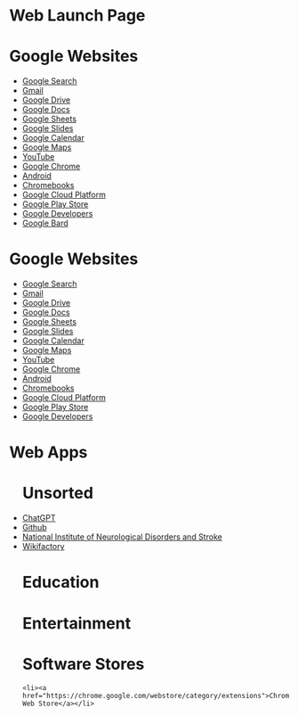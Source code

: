 <!DOCTYPE html>
<html lang="en">
<head>
  <meta charset="UTF-8">
  <meta name="viewport" content="width=device-width, initial-scale=1.0">
  <title>Web Launch Page</title>
</head>
<body>
  <h1>Web Launch Page</h1>
  <h1>Google Websites</h1>
  <ul>
    <li><a href="https://www.google.com/">Google Search</a></li>
    <li><a href="https://mail.google.com/">Gmail</a></li>
    <li><a href="https://drive.google.com/">Google Drive</a></li>
    <li><a href="https://docs.google.com/">Google Docs</a></li>
    <li><a href="https://sheets.google.com/">Google Sheets</a></li>
    <li><a href="https://slides.google.com/">Google Slides</a></li>
    <li><a href="https://calendar.google.com/">Google Calendar</a></li>
    <li><a href="https://maps.google.com/">Google Maps</a></li>
    <li><a href="https://youtube.com/">YouTube</a></li>
    <li><a href="https://chrome.google.com/">Google Chrome</a></li>
    <li><a href="https://android.com/">Android</a></li>
    <li><a href="https://chromebooks.google.com/">Chromebooks</a></li>
    <li><a href="https://cloud.google.com/">Google Cloud Platform</a></li>
    <li><a href="https://play.google.com/">Google Play Store</a></li>
    <li><a href="https://developers.google.com/">Google Developers</a></li>
    <li><a href="https://bard.google.com/">Google Bard</a></li>
  </ul>
</body>
</html>

<!DOCTYPE html>
<html lang="en">
<head>
  <meta charset="UTF-8">
  <meta name="viewport" content="width=device-width, initial-scale=1.0">
  <title>Google Websites</title>
  <link rel="stylesheet" href="https://cdnjs.cloudflare.com/ajax/libs/font-awesome/5.7.2/css/all.min.css">
</head>
<body>
  <h1>Google Websites</h1>
  <ul>
    <li><a href="https://www.google.com/" target="_blank"><i class="fa fa-globe"></i> Google Search</a></li>
    <li><a href="https://mail.google.com/" target="_blank"><i class="fa fa-envelope"></i> Gmail</a></li>
    <li><a href="https://drive.google.com/" target="_blank"><i class="fa fa-cloud"></i> Google Drive</a></li>
    <li><a href="https://docs.google.com/" target="_blank"><i class="fa fa-file-text"></i> Google Docs</a></li>
    <li><a href="https://sheets.google.com/" target="_blank"><i class="fa fa-table"></i> Google Sheets</a></li>
    <li><a href="https://slides.google.com/" target="_blank"><i class="fa fa-slideshare"></i> Google Slides</a></li>
    <li><a href="https://calendar.google.com/" target="_blank"><i class="fa fa-calendar"></i> Google Calendar</a></li>
    <li><a href="https://maps.google.com/" target="_blank"><i class="fa fa-map-marker"></i> Google Maps</a></li>
    <li><a href="https://youtube.com/" target="_blank"><i class="fa fa-youtube"></i> YouTube</a></li>
    <li><a href="https://chrome.google.com/" target="_blank"><i class="fa fa-chrome"></i> Google Chrome</a></li>
    <li><a href="https://android.com/" target="_blank"><i class="fa fa-android"></i> Android</a></li>
    <li><a href="https://chromebooks.google.com/" target="_blank"><i class="fa fa-laptop"></i> Chromebooks</a></li>
    <li><a href="https://cloud.google.com/" target="_blank"><i class="fa fa-cloud"></i> Google Cloud Platform</a></li>
    <li><a href="https://play.google.com/" target="_blank"><i class="fa fa-android"></i> Google Play Store</a></li>
    <li><a href="https://developers.google.com/" target="_blank"><i class="fa fa-code"></i> Google Developers</a></li>
  </ul>
</body>
</html>


<!DOCTYPE html>
<html lang="en">
<head>
  <meta charset="UTF-8">
  <meta name="viewport" content="width=device-width, initial-scale=1.0">
  <title>Web Apps</title>
</head>
<body>
  <h1>Web Apps</h1>
  <ul>
    <h1>Unsorted</h1> 
   <u1>
  <li><a href="https://chat.openai.com/">ChatGPT</a></li>
  <li><a href="https://github.com/">Github</a></li>
  <li><a href="https://www.ninds.nih.gov/">National Institute of Neurological Disorders and Stroke</a></li>
  <li><a href="https://wikifactory.com/">Wikifactory</a></li>
     
  <u1>
    <h1>Education</h1>
  <u1>
    
  <u1>
    <h1>Entertainment</h1>
  <u1>
  
  <u1>
    <h1>Software Stores</h1>
  <u1>
    
    <li><a href="https://chrome.google.com/webstore/category/extensions">Chrome Web Store</a></li>

    
    
